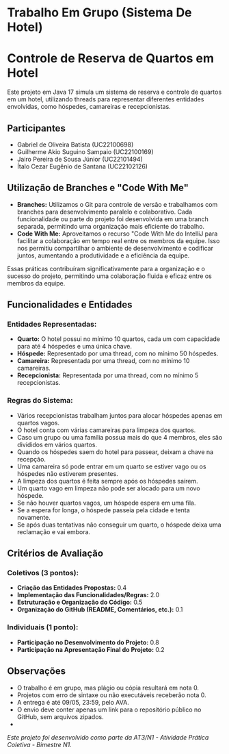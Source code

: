 # Trabalho Em Grupo (Sistema De Hotel)

# Controle de Reserva de Quartos em Hotel

Este projeto em Java 17 simula um sistema de reserva e controle de quartos em um hotel, utilizando threads para representar diferentes entidades envolvidas, como hóspedes, camareiras e recepcionistas.

## Participantes
- Gabriel de Oliveira Batista (UC22100698) 
- Guilherme Akio Suguino Sampaio (UC22100169)
- Jairo Pereira de Sousa Júnior (UC22101494)
- Ítalo Cezar Eugênio de Santana (UC22102126)



## Utilização de Branches e "Code With Me"
- **Branches:** Utilizamos o Git para controle de versão e trabalhamos com branches para desenvolvimento paralelo e colaborativo. Cada funcionalidade ou parte do projeto foi desenvolvida em uma branch separada, permitindo uma organização mais eficiente do trabalho.
- **Code With Me:** Aproveitamos o recurso "Code With Me do IntelliJ para facilitar a colaboração em tempo real entre os membros da equipe. Isso nos permitiu compartilhar o ambiente de desenvolvimento e codificar juntos, aumentando a produtividade e a eficiência da equipe.

Essas práticas contribuíram significativamente para a organização e o sucesso do projeto, permitindo uma colaboração fluida e eficaz entre os membros da equipe.
## Funcionalidades e Entidades

### Entidades Representadas:
- **Quarto:** O hotel possui no mínimo 10 quartos, cada um com capacidade para até 4 hóspedes e uma única chave.
- **Hóspede:** Representado por uma thread, com no mínimo 50 hóspedes.
- **Camareira:** Representada por uma thread, com no mínimo 10 camareiras.
- **Recepcionista:** Representada por uma thread, com no mínimo 5 recepcionistas.

### Regras do Sistema:
- Vários recepcionistas trabalham juntos para alocar hóspedes apenas em quartos vagos.
- O hotel conta com várias camareiras para limpeza dos quartos.
- Caso um grupo ou uma família possua mais do que 4 membros, eles são divididos em vários quartos.
- Quando os hóspedes saem do hotel para passear, deixam a chave na recepção.
- Uma camareira só pode entrar em um quarto se estiver vago ou os hóspedes não estiverem presentes.
- A limpeza dos quartos é feita sempre após os hóspedes saírem.
- Um quarto vago em limpeza não pode ser alocado para um novo hóspede.
- Se não houver quartos vagos, um hóspede espera em uma fila.
- Se a espera for longa, o hóspede passeia pela cidade e tenta novamente.
- Se após duas tentativas não conseguir um quarto, o hóspede deixa uma reclamação e vai embora.

## Critérios de Avaliação

### Coletivos (3 pontos):
- **Criação das Entidades Propostas:** 0.4
- **Implementação das Funcionalidades/Regras:** 2.0
- **Estruturação e Organização do Código:** 0.5
- **Organização do GitHub (README, Comentários, etc.):** 0.1

### Individuais (1 ponto):
- **Participação no Desenvolvimento do Projeto:** 0.8
- **Participação na Apresentação Final do Projeto:** 0.2

## Observações
- O trabalho é em grupo, mas plágio ou cópia resultará em nota 0.
- Projetos com erro de sintaxe ou não executáveis receberão nota 0.
- A entrega é até 09/05, 23:59, pelo AVA.
- O envio deve conter apenas um link para o repositório público no GitHub, sem arquivos zipados.
- 
*Este projeto foi desenvolvido como parte da AT3/N1 - Atividade Prática Coletiva - Bimestre N1.*
